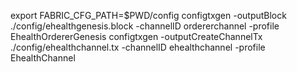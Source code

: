 export FABRIC_CFG_PATH=$PWD/config
configtxgen -outputBlock  ./config/ehealthgenesis.block -channelID ordererchannel  -profile EhealthOrdererGenesis
configtxgen -outputCreateChannelTx  ./config/ehealthchannel.tx -channelID ehealthchannel  -profile EhealthChannel